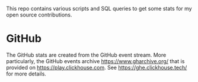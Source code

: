 This repo contains various scripts and SQL queries to get some stats for my open source contributions.

# GitHub

The GitHub stats are created from the GitHub event stream. More particularly, the GitHub events archive
https://www.gharchive.org/ that is provided on https://play.clickhouse.com. See https://ghe.clickhouse.tech/
for more details.
